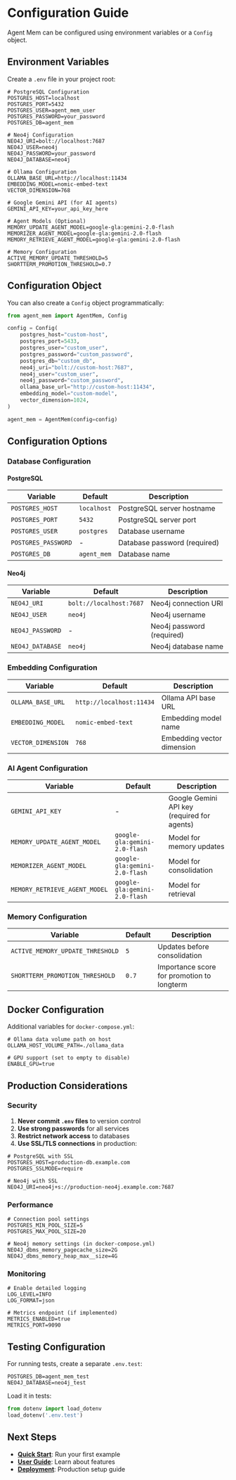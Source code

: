 # Configuration Guide

Agent Mem can be configured using environment variables or a `Config` object.

## Environment Variables

Create a `.env` file in your project root:

```env
# PostgreSQL Configuration
POSTGRES_HOST=localhost
POSTGRES_PORT=5432
POSTGRES_USER=agent_mem_user
POSTGRES_PASSWORD=your_password
POSTGRES_DB=agent_mem

# Neo4j Configuration
NEO4J_URI=bolt://localhost:7687
NEO4J_USER=neo4j
NEO4J_PASSWORD=your_password
NEO4J_DATABASE=neo4j

# Ollama Configuration
OLLAMA_BASE_URL=http://localhost:11434
EMBEDDING_MODEL=nomic-embed-text
VECTOR_DIMENSION=768

# Google Gemini API (for AI agents)
GEMINI_API_KEY=your_api_key_here

# Agent Models (Optional)
MEMORY_UPDATE_AGENT_MODEL=google-gla:gemini-2.0-flash
MEMORIZER_AGENT_MODEL=google-gla:gemini-2.0-flash
MEMORY_RETRIEVE_AGENT_MODEL=google-gla:gemini-2.0-flash

# Memory Configuration
ACTIVE_MEMORY_UPDATE_THRESHOLD=5
SHORTTERM_PROMOTION_THRESHOLD=0.7
```

## Configuration Object

You can also create a `Config` object programmatically:

```python
from agent_mem import AgentMem, Config

config = Config(
    postgres_host="custom-host",
    postgres_port=5433,
    postgres_user="custom_user",
    postgres_password="custom_password",
    postgres_db="custom_db",
    neo4j_uri="bolt://custom-host:7687",
    neo4j_user="custom_user",
    neo4j_password="custom_password",
    ollama_base_url="http://custom-host:11434",
    embedding_model="custom-model",
    vector_dimension=1024,
)

agent_mem = AgentMem(config=config)
```

## Configuration Options

### Database Configuration

#### PostgreSQL

| Variable | Default | Description |
|----------|---------|-------------|
| `POSTGRES_HOST` | `localhost` | PostgreSQL server hostname |
| `POSTGRES_PORT` | `5432` | PostgreSQL server port |
| `POSTGRES_USER` | `postgres` | Database username |
| `POSTGRES_PASSWORD` | - | Database password (required) |
| `POSTGRES_DB` | `agent_mem` | Database name |

#### Neo4j

| Variable | Default | Description |
|----------|---------|-------------|
| `NEO4J_URI` | `bolt://localhost:7687` | Neo4j connection URI |
| `NEO4J_USER` | `neo4j` | Neo4j username |
| `NEO4J_PASSWORD` | - | Neo4j password (required) |
| `NEO4J_DATABASE` | `neo4j` | Neo4j database name |

### Embedding Configuration

| Variable | Default | Description |
|----------|---------|-------------|
| `OLLAMA_BASE_URL` | `http://localhost:11434` | Ollama API base URL |
| `EMBEDDING_MODEL` | `nomic-embed-text` | Embedding model name |
| `VECTOR_DIMENSION` | `768` | Embedding vector dimension |

### AI Agent Configuration

| Variable | Default | Description |
|----------|---------|-------------|
| `GEMINI_API_KEY` | - | Google Gemini API key (required for agents) |
| `MEMORY_UPDATE_AGENT_MODEL` | `google-gla:gemini-2.0-flash` | Model for memory updates |
| `MEMORIZER_AGENT_MODEL` | `google-gla:gemini-2.0-flash` | Model for consolidation |
| `MEMORY_RETRIEVE_AGENT_MODEL` | `google-gla:gemini-2.0-flash` | Model for retrieval |

### Memory Configuration

| Variable | Default | Description |
|----------|---------|-------------|
| `ACTIVE_MEMORY_UPDATE_THRESHOLD` | `5` | Updates before consolidation |
| `SHORTTERM_PROMOTION_THRESHOLD` | `0.7` | Importance score for promotion to longterm |

## Docker Configuration

Additional variables for `docker-compose.yml`:

```env
# Ollama data volume path on host
OLLAMA_HOST_VOLUME_PATH=./ollama_data

# GPU support (set to empty to disable)
ENABLE_GPU=true
```

## Production Considerations

### Security

1. **Never commit `.env` files** to version control
2. **Use strong passwords** for all services
3. **Restrict network access** to databases
4. **Use SSL/TLS connections** in production:

```env
# PostgreSQL with SSL
POSTGRES_HOST=production-db.example.com
POSTGRES_SSLMODE=require

# Neo4j with SSL
NEO4J_URI=neo4j+s://production-neo4j.example.com:7687
```

### Performance

```env
# Connection pool settings
POSTGRES_MIN_POOL_SIZE=5
POSTGRES_MAX_POOL_SIZE=20

# Neo4j memory settings (in docker-compose.yml)
NEO4J_dbms_memory_pagecache_size=2G
NEO4J_dbms_memory_heap_max__size=4G
```

### Monitoring

```env
# Enable detailed logging
LOG_LEVEL=INFO
LOG_FORMAT=json

# Metrics endpoint (if implemented)
METRICS_ENABLED=true
METRICS_PORT=9090
```

## Testing Configuration

For running tests, create a separate `.env.test`:

```env
POSTGRES_DB=agent_mem_test
NEO4J_DATABASE=neo4j_test
```

Load it in tests:

```python
from dotenv import load_dotenv
load_dotenv('.env.test')
```

## Next Steps

- **[Quick Start](quickstart.md)**: Run your first example
- **[User Guide](../guide/overview.md)**: Learn about features
- **[Deployment](../deployment/production.md)**: Production setup guide
